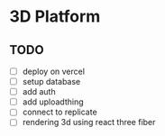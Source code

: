 # 3D Platform

## TODO

- [ ] deploy on vercel
- [ ] setup database
- [ ] add auth
- [ ] add uploadthing
- [ ] connect to replicate
- [ ] rendering 3d using react three fiber